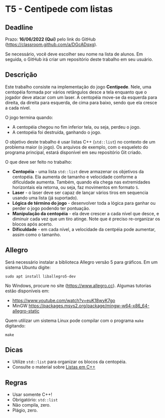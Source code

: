 
# T5 - Centipede com listas

## Deadline

Prazo: **16/06/2022 (Qui)** pelo link do GitHub (https://classroom.github.com/a/DGcADqxg).

Se necessário, você deve escolher seu nome na lista de alunos. Em seguida, o GitHub irá criar um repositório deste trabalho em seu usuário.

## Descrição

Este trabalho consiste na implementação do jogo **Centipede**. Nele, uma
centopéia formada por vários retângulos desce a tela enquanto que o
jogador deve atacar com um laser. A centopéia move-se da esquerda para
direita, da direita para esquerda, de cima para baixo, sendo que ela
cresce a cada nível.

O jogo termina quando:
- A centopéia chegou no fim inferior tela, ou seja, perdeu o jogo.
- A centopéia foi destruída, ganhando o jogo.

O objetivo deste trabalho é usar listas C++ (`std::list`) no
contexto de um problema maior (o jogo). 
Os arquivos de exemplo, com o esqueleto do programa principal, estará disponível em seu repositório Git criado. 

O que deve ser feito no trabalho:
- **Centopéia** - uma lista `std::list` deve armazenar os objetivos da
               centopéia. Ela aumenta de tamanho e velocidade conforme
               a dificuldade aumenta. Também, quando ela chega nas
               extremidades horizontais ela retorna, ou seja, faz
               movimentos em formato `S`.
- **Laser** - o laser deve ser capaz de lançar vários tiros em sequencia
           usando uma lista (já suportado). 
- **Lógica de término do jogo** - desenvolver toda a lógica para ganhar
     ou perder o jogo podendo ter pontuação.
- **Manipulação da centopéia** - ela deve crescer a cada nível que desce, e
  diminuir cada vez que um tiro atinge. Note que é preciso re-organizar os blocos após acerto.
- **Dificuldade** - em cada nível, a velocidade da centpéia pode
                 aumentar, assim como o tamanho.


## Allegro

Será necessário instalar a biblioteca Allegro versão 5
para gráficos. Em um sistema Ubuntu digite:
```
sudo apt install liballegro5-dev
```

No Windows, procure no site (https://www.allegro.cc). Algumas tutorias estão disponíveis em:
- https://www.youtube.com/watch?v=euK18wyK7go
- MinGW https://packages.msys2.org/package/mingw-w64-x86_64-allegro-static

Quem utilizar um
sistema Linux pode compilar com o programa `make` digitando:
```
make
```

## Dicas
- Utilize `std::list` para organizar os blocos da centopéia.
- Consulte o material sobre [Listas em C++](../../aulas/09_listas) 

## Regras

- Usar somente C++!
- Obrigatório: `std::list`
- Não compila, zero.
- Plágio, zero.